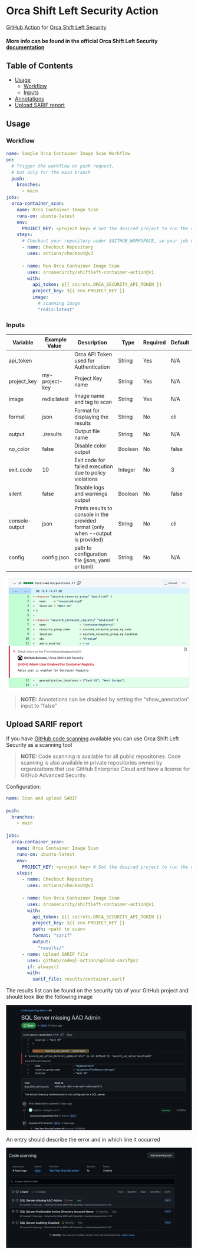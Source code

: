# Orca Shift Left Security Action

[GitHub Action](https://github.com/features/actions)
for [Orca Shift Left Security](https://orca.security/solutions/shift-left-security/)

#### More info can be found in the official Orca Shift Left Security<a href="https://docs.orcasecurity.io/v1/docs/shift-left-security"> documentation</a>



## Table of Contents

- [Usage](#usage)
    - [Workflow](#workflow)
    - [Inputs](#inputs)
- [Annotations](#annotations)
- [Upload SARIF report](#upload-sarif-report)


## Usage

### Workflow

```yaml
name: Sample Orca Container Image Scan Workflow
on:
  # Trigger the workflow on push request,
  # but only for the main branch
  push:
    branches:
      - main
jobs:
  orca-container_scan:
    name: Orca Container Image Scan
    runs-on: ubuntu-latest
    env:
      PROJECT_KEY: <project key> # Set the desired project to run the cli scanning with
    steps:
      # Checkout your repository under $GITHUB_WORKSPACE, so your job can access it
      - name: Checkout Repository
        uses: actions/checkout@v3

      - name: Run Orca Container Image Scan
        uses: orcasecurity/shiftleft-container-action@v1
        with:
          api_token: ${{ secrets.ORCA_SECURITY_API_TOKEN }}
          project_key: ${{ env.PROJECT_KEY }}
          image:
            # scanning image
            "redis:latest"
```

### Inputs

| Variable         | Example Value &nbsp;         | Description &nbsp;                                                                | Type    | Required | Default                       |
|------------------|------------------------------|-----------------------------------------------------------------------------------|---------|----------|-------------------------------|
| api_token        |                              | Orca API Token used for Authentication                                            | String  | Yes      | N/A                           |
| project_key      | my-project-key               | Project Key name                                                                  | String  | Yes      | N/A                           |
| image            | redis:latest                 | Image name and tag to scan                                                        | String  | Yes      | N/A                           |
| format           | json                         | Format for displaying the results                                                 | String  | No       | cli                           |
| output           | ./results                    | Output file name                                                                  | String  | No       | N/A                           |
| no_color         | false                        | Disable color output                                                              | Boolean | No       | false                         |
| exit_code        | 10                           | Exit code for failed execution due to policy violations                           | Integer | No       | 3                             |
| silent           | false                        | Disable logs and warnings output                                                  | Boolean | No       | false                         |
| console-output   | json                         | Prints results to console in the provided format (only when --output is provided) | String  | No       | cli                           |
| config           | config.json                  | path to configuration file (json, yaml or toml)                                   | String  | No       | N/A                           |



![](/assets/annotations_preview.png)
>  **NOTE:**  Annotations can be disabled by setting the "show_annotation" input to "false"


## Upload SARIF report
If you have [GitHub code scanning](https://docs.github.com/en/github/finding-security-vulnerabilities-and-errors-in-your-code/about-code-scanning) available you can use Orca Shift Left Security as a scanning tool
> **NOTE:**  Code scanning is available for all public repositories. Code scanning is also available in private repositories owned by organizations that use GitHub Enterprise Cloud and have a license for GitHub Advanced Security.

Configuration:

```yaml
name: Scan and upload SARIF

push:
  branches:
    - main

jobs:
  orca-container_scan:
    name: Orca Container Image Scan
    runs-on: ubuntu-latest
    env:
      PROJECT_KEY: <project key> # Set the desired project to run the cli scanning with
    steps:
      - name: Checkout Repository
        uses: actions/checkout@v3

      - name: Run Orca Container Image Scan
        uses: orcasecurity/shiftleft-container-action@v1
        with:
          api_token: ${{ secrets.ORCA_SECURITY_API_TOKEN }}
          project_key: ${{ env.PROJECT_KEY }}
          path: <path to scan>
          format: "sarif"
          output:
            "results/"
      - name: Upload SARIF file
        uses: github/codeql-action/upload-sarif@v2
        if: always()
        with:
          sarif_file: results/container.sarif
```

The results list can be found on the security tab of your GitHub project and should look like the following image

![](/assets/code_scanning_screen.png)

An entry should describe the error and in which line it occurred 

![](/assets/alerts_screen.png)
